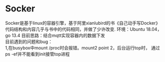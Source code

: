 # Socker
Socker是基于linux的容器引擎，基于阿里xianlubird的书《自己动手写Docker》
代码结构和内容几乎与书中的代码相同，并做了少许改变.
环境：Ubuntu 18.04，go 13.4
目前思路：结合mqtt实现容器内的数据下发<br/>
目前遇到的问题和bug：<br/>
  1,在busybox中mount /proc时会报错。mount2 point
  2，后台运行top时， 通过ps -ef并不能看到init接管top进程
